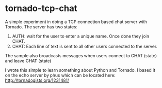 tornado-tcp-chat
================

A simple experiment in doing a TCP connection based chat server with Tornado. The server has two states:

1) AUTH: wait for the user to enter a unique name. Once done they join CHAT.
2) CHAT: Each line of text is sent to all other users connected to the server.

The sample also broadcasts messages when users connect to CHAT (state) and leave CHAT (state)

I wrote this simple to learn something about Python and Tornado. I based it on the echo server by phus which can be located
here: http://tornadogists.org/1231481/
